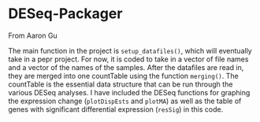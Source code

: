 # DESeq-Packager
From Aaron Gu

The main function in the project is `setup_datafiles()`, which will eventually take in a pepr project. For now, it is coded to take in a vector of file names and a vector of the names of the samples.
After the datafiles are read in, they are merged into one countTable using the function `merging()`. The countTable is the essential data structure that can be run through the various DESeq analyses. I have included the DESeq functions for graphing the expression change (`plotDispEsts` and `plotMA`) as well as the table of genes with significant differential expression (`resSig`) in this code.
